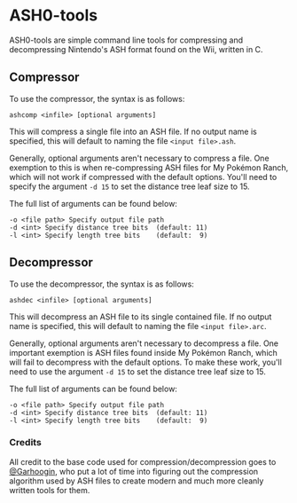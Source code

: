 # ASH0-tools
ASH0-tools are simple command line tools for compressing and decompressing Nintendo's ASH format found on the Wii, written in C.

## Compressor
To use the compressor, the syntax is as follows:
```shell
ashcomp <infile> [optional arguments]
```
This will compress a single file into an ASH file. If no output name is specified, this will default to naming the file `<input file>.ash`.

Generally, optional arguments aren't necessary to compress a file. One exemption to this is when re-compressing ASH files for My Pokémon Ranch, which will not work if compressed with the default options. You'll need to specify the argument `-d 15` to set the distance tree leaf size to 15.

The full list of arguments can be found below:
```shell
-o <file path> Specify output file path
-d <int> Specify distance tree bits  (default: 11)
-l <int> Specify length tree bits    (default:  9)
```

## Decompressor
To use the decompressor, the syntax is as follows:
```shell
ashdec <infile> [optional arguments]
```
This will decompress an ASH file to its single contained file. If no output name is specified, this will default to naming the file `<input file>.arc`.

Generally, optional arguments aren't necessary to decompress a file. One important exemption is ASH files found inside My Pokémon Ranch, which will fail to decompress with the default options. To make these work, you'll need to use the argument `-d 15` to set the distance tree leaf size to 15.

The full list of arguments can be found below:
```shell
-o <file path> Specify output file path
-d <int> Specify distance tree bits  (default: 11)
-l <int> Specify length tree bits    (default:  9)
```

### Credits
All credit to the base code used for compression/decompression goes to [@Garhoogin](https://github.com/Garhoogin), who put a lot of time into figuring out the compression algorithm used by ASH files to create modern and much more cleanly written tools for them.
